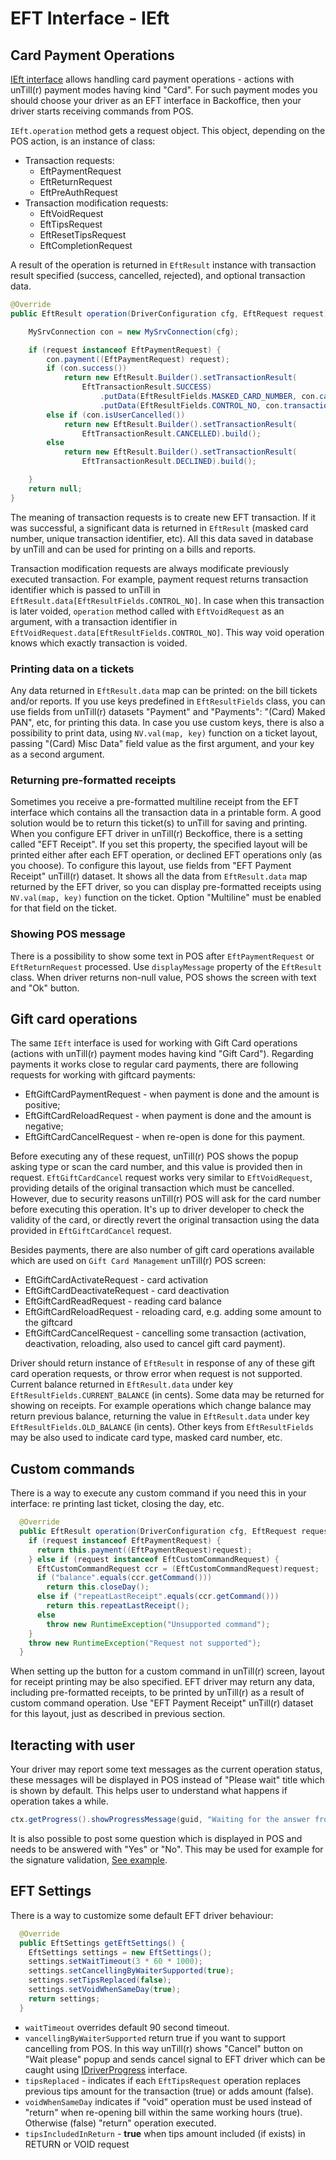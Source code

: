 # EFT Interface - IEft

## Card Payment Operations
[IEft interface](../src/main/java/com/untill/driver/interfaces/eft/IEft.java) allows handling card payment operations - actions with unTill(r) payment modes having kind "Card".
For such payment modes you should choose your driver as an EFT interface in Backoffice, then your driver starts receiving commands from POS.

`IEft.operation` method gets a request object. This object, depending on the POS action, is an instance of class:

- Transaction requests:
  - EftPaymentRequest
  - EftReturnRequest
  - EftPreAuthRequest
- Transaction modification requests:
  - EftVoidRequest
  - EftTipsRequest
  - EftResetTipsRequest
  - EftCompletionRequest

A result of the operation is returned in `EftResult` instance with transaction result specified (success, cancelled, rejected), and optional transaction data.

```java
@Override
public EftResult operation(DriverConfiguration cfg, EftRequest request) {

    MySrvConnection con = new MySrvConnection(cfg);

    if (request instanceof EftPaymentRequest) {
        con.payment((EftPaymentRequest) request);
        if (con.success())
            return new EftResult.Builder().setTransactionResult(
                EftTransactionResult.SUCCESS)
                    .putData(EftResultFields.MASKED_CARD_NUMBER, con.cardNumber())
                    .putData(EftResultFields.CONTROL_NO, con.transactionNo()).build();
        else if (con.isUserCancelled())
            return new EftResult.Builder().setTransactionResult(
                EftTransactionResult.CANCELLED).build();
        else
            return new EftResult.Builder().setTransactionResult(
                EftTransactionResult.DECLINED).build();

    }
    return null;
}
```

The meaning of transaction requests is to create new EFT transaction. If it was successful, a significant data is returned in `EftResult` (masked card number, unique transaction identifier, etc). All this data saved in database by unTill and can be used for printing on a bills and reports.

Transaction modification requests are always modificate previously executed transaction. For example, payment request returns transaction identifier which is passed to unTill in `EftResult.data[EftResultFields.CONTROL_NO]`. In case when this transaction is later voided, `operation` method called with `EftVoidRequest` as an argument, with a transaction identifier in `EftVoidRequest.data[EftResultFields.CONTROL_NO]`. This way void operation knows which exactly transaction is voided.

### Printing data on a tickets
Any data returned in `EftResult.data` map can be printed: on the bill tickets and/or reports. If you use keys predefined in `EftResultFields` class, you can use fields from unTill(r) datasets "Payment" and "Payments": "(Card) Maked PAN", etc, for printing this data. In case you use custom keys, there is also a possibility to print data, using `NV.val(map, key)` function on a ticket layout, passing "(Card) Misc Data" field value as the first argument, and your key as a second argument.

### Returning pre-formatted receipts
Sometimes you receive a pre-formatted multiline receipt from the EFT interface which contains all the transaction data in a printable form. 
A good solution would be to return this ticket(s) to unTill for saving and printing. 
When you configure EFT driver in unTill(r) Beckoffice, there is a setting called "EFT Receipt". If you set this property, the specified layout will be printed either after each EFT operation, or declined EFT operations only (as you choose). To configure this layout, use fields from "EFT Payment Receipt" unTill(r) dataset. It shows all the data from `EftResult.data` map returned by the EFT driver, so you can display pre-formatted receipts using `NV.val(map, key)` function on the ticket. Option "Multiline" must be enabled for that field on the ticket.

### Showing POS message
There is a possibility to show some text in POS after `EftPaymentRequest` or `EftReturnRequest` processed. Use `displayMessage` property of the `EftResult` class. When driver returns non-null value, POS shows the screen with text and "Ok" button.

## Gift card operations
The same `IEft` interface is used for working with Gift Card operations (actions with unTill(r) payment modes having kind "Gift Card"). Regarding payments it works close to regular card payments, there are following requests for working with giftcard payments:
- EftGiftCardPaymentRequest - when payment is done and the amount is positive;
- EftGiftCardReloadRequest - when payment is done and the amount is negative;
- EftGiftCardCancelRequest - when re-open is done for this payment.

Before executing any of these request, unTill(r) POS shows the popup asking type or scan the card number, and this value is provided then in request. `EftGiftCardCancel` request works very similar to `EftVoidRequest`, providing details of the original transaction which must be cancelled. However, due to security reasons unTill(r) POS will ask for the card number before executing this operation. It's up to driver developer to check the validity of the card, or directly revert the original transaction using the data provided in `EftGiftCardCancel` request.

Besides payments, there are also number of gift card operations available which are used on `Gift Card Management` unTill(r) POS screen:
- EftGiftCardActivateRequest - card activation
- EftGiftCardDeactivateRequest - card deactivation
- EftGiftCardReadRequest - reading card balance
- EftGiftCardReloadRequest - reloading card, e.g. adding some amount to the giftcard
- EftGiftCardCancelRequest - cancelling some transaction (activation, deactivation, reloading, also used to cancel gift card payment).

Driver should return instance of `EftResult` in response of any of these gift card operation requests, or throw error when request is not supported. Current balance returned in `EftResult.data` under key `EftResultFields.CURRENT_BALANCE` (in cents). 
Some data may be returned for showing on receipts. For example operations which change balance may return previous balance, returning the value in `EftResult.data` under key `EftResultFields.OLD_BALANCE` (in cents). Other keys from `EftResultFields` may be also used to indicate card type, masked card number, etc. 

## Custom commands
There is a way to execute any custom command if you need this in your interface: re printing last ticket, closing the day, etc. 

```java
  @Override
  public EftResult operation(DriverConfiguration cfg, EftRequest request) {
    if (request instanceof EftPaymentRequest) {
      return this.payment((EftPaymentRequest)request);
    } else if (request instanceof EftCustomCommandRequest) {
      EftCustomCommandRequest ccr = (EftCustomCommandRequest)request;
      if ("balance".equals(ccr.getCommand())) 
        return this.closeDay();
      else if ("repeatLastReceipt".equals(ccr.getCommand()))
        return this.repeatLastReceipt();
      else
        throw new RuntimeException("Unsupported command");
    }
    throw new RuntimeException("Request not supported");
  }
```

When setting up the button for a custom command in unTill(r) screen, layout for receipt printing may be also specified. EFT driver may return any data, including pre-formatted receipts, to be printed by unTill(r) as a result of custom command operation. Use "EFT Payment Receipt" unTill(r) dataset for this layout, just as described in previous section.

## Iteracting with user
Your driver may report some text messages as the current operation status, these messages will be displayed in POS instead of "Please wait" title which is shown by default. This helps user to understand what happens if operation takes a while.
```java
ctx.getProgress().showProgressMessage(guid, "Waiting for the answer from bank");
```

It is also possible to post some question which is displayed in POS and needs to be answered with "Yes" or "No". This may be used for example for the signature validation, [See example](https://github.com/michael-say/untill-driver-devkit-queries-example/blob/master/src/main/java/com/untill/drivers/example/TestQueryDriver.java).     

## EFT Settings
There is a way to customize some default EFT driver behaviour:
```java
  @Override
  public EftSettings getEftSettings() {
    EftSettings settings = new EftSettings();
    settings.setWaitTimeout(3 * 60 * 1000);
    settings.setCancellingByWaiterSupported(true);
    settings.setTipsReplaced(false);
    settings.setVoidWhenSameDay(true);
    return settings;
  }
```

- `waitTimeout` overrides default 90 second timeout.
- `vancellingByWaiterSupported` return true if you want to support cancelling from POS. In this way unTill(r) shows "Cancel" button on "Wait please" popup and sends cancel signal to EFT driver which can be caught using [IDriverProgress](progress.md) interface.
- `tipsReplaced` - indicates if each `EftTipsRequest` operation replaces previous tips amount for the transaction (true) or adds amount (false).
- `voidWhenSameDay` indicates if "void" operation must be used instead of "return" when re-opening bill within the same working hours (true). Otherwise (false) "return" operation executed.
- `tipsIncludedInReturn` - **true** when tips amount included (if exists) in RETURN or VOID request
